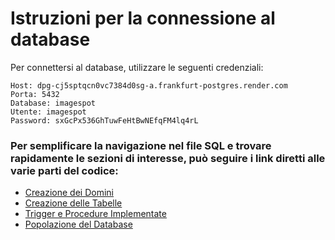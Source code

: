 # Istruzioni per la connessione al database
Per connettersi al database, utilizzare le seguenti credenziali:
```
Host: dpg-cj5sptqcn0vc7384d0sg-a.frankfurt-postgres.render.com
Porta: 5432
Database: imagespot
Utente: imagespot
Password: sxGcPx536GhTuwFeHtBwNEfqFM4lq4rL
```

### Per semplificare la navigazione nel file SQL e trovare rapidamente le sezioni di interesse, può seguire i link diretti alle varie parti del codice:

- [Creazione dei Domini](https://github.com/Gabriele-Maione/imagespot/blob/master/BD/scripts/CreazioneDatabase.sql#L3)
- [Creazione delle Tabelle](https://github.com/Gabriele-Maione/imagespot/blob/master/BD/scripts/CreazioneDatabase.sql#L14)
- [Trigger e Procedure Implementate](https://github.com/Gabriele-Maione/imagespot/blob/master/BD/scripts/CreazioneDatabase.sql#L190)
- [Popolazione del Database](https://github.com/Gabriele-Maione/imagespot/blob/master/BD/scripts/CreazioneDatabase.sql#L368)
